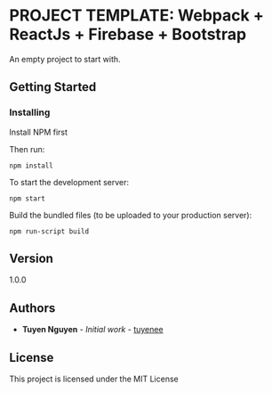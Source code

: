 # PROJECT TEMPLATE: Webpack + ReactJs + Firebase + Bootstrap

An empty project to start with.

## Getting Started

### Installing

Install NPM first

Then run:

```
npm install
```

To start the development server:

```
npm start
```

Build the bundled files (to be uploaded to your production server):

```
npm run-script build
```

## Version

1.0.0

## Authors

* **Tuyen Nguyen** - *Initial work* - [tuyenee](https://github.com/tuyenee)

## License

This project is licensed under the MIT License